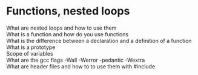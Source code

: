 <h1>Functions, nested loops</h1>

What are nested loops and how to use them<br>
What is a function and how do you use functions<br>
What is the difference between a declaration and a definition of a function<br>
What is a prototype<br>
Scope of variables<br>
What are the gcc flags -Wall -Werror -pedantic -Wextra<br>
What are header files and how to to use them with #include<br>



